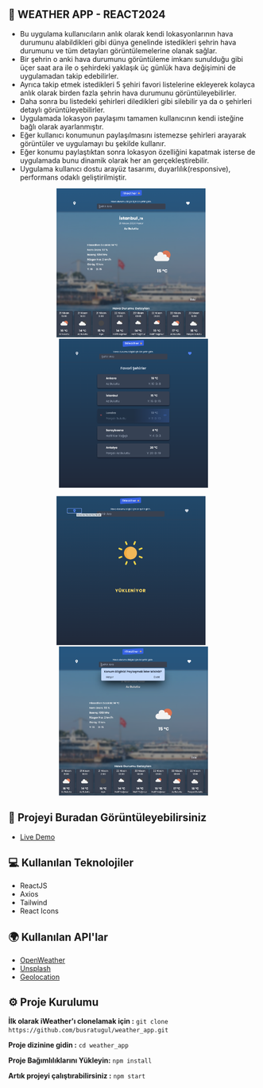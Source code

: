## 🔅 WEATHER APP - REACT2024

+ Bu uygulama kullanıcıların anlık olarak kendi lokasyonlarının hava durumunu alabildikleri gibi dünya genelinde istedikleri şehrin hava durumunu ve tüm detayları görüntülemelerine olanak sağlar.
+ Bir şehrin o anki hava durumunu görüntüleme imkanı sunulduğu gibi üçer saat ara ile o şehirdeki yaklaşık üç günlük hava değişimini de uygulamadan takip edebilirler.
+ Ayrıca takip etmek istedikleri 5 şehiri favori listelerine ekleyerek kolayca anlık olarak birden fazla şehrin hava durumunu görüntüleyebilirler.
+ Daha sonra bu listedeki şehirleri diledikleri gibi silebilir ya da o şehirleri detaylı görüntüleyebilirler.
+ Uygulamada lokasyon paylaşımı tamamen kullanıcının kendi isteğine bağlı olarak ayarlanmıştır. 
+ Eğer kullanıcı konumunun paylaşılmasını istemezse şehirleri arayarak görüntüler ve uygulamayı bu şekilde kullanır.
+ Eğer konumu paylaştıktan sonra lokasyon özelliğini kapatmak isterse de uygulamada bunu dinamik olarak her an gerçekleştirebilir.
+ Uygulama kullanıcı dostu arayüz tasarımı, duyarlılık(responsive), performans odaklı geliştirilmiştir.

<p align="center">
  <img src="screens/main.png" alt="Açıklama 1" width="300" height="300" style="margin-right:10px;" />
  <img src="screens/favcitylist.png" alt="Açıklama 2" width="300" height="300" />
</p>
<p align="center">
  <img src="screens/loading.png" alt="Açıklama 1" width="300" height="300" style="margin-right:10px;" />
  <img src="screens/location.png" alt="Açıklama 2" width="300" height="300" />
</p>
  
## 💎 Projeyi Buradan Görüntüleyebilirsiniz
 - [Live Demo](https://busratugul-weather-app.netlify.app/)

## 💻 Kullanılan Teknolojiler
- ReactJS
- Axios 
- Tailwind
- React Icons

## 🌍 Kullanılan API'lar
- [OpenWeather](https://openweathermap.org/api)
- [Unsplash](https://unsplash.com/developers)
- [Geolocation](https://www.geolocation.com/ip-geolocation-api)


## ⚙️ Proje Kurulumu
**İlk olarak iWeather'ı clonelamak için :**
 ``` git clone https://github.com/busratugul/weather_app.git ```

**Proje dizinine gidin :**
```cd weather_app```

**Proje Bağımlılıklarını Yükleyin:**
```npm install```

**Artık projeyi çalıştırabilirsiniz :**
```npm start```

